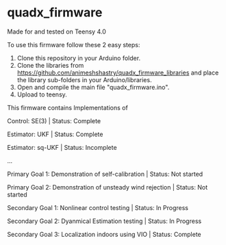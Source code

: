# quadx_firmware
 
Made for and tested on Teensy 4.0

To use this firmware follow these 2 easy steps:
1.  Clone this repository in your Arduino folder.
2.  Clone the libraries from https://github.com/animeshshastry/quadx_firmware_libraries and place the library sub-folders in your Arduino/libraries.
3.  Open and compile the main file "quadx_firmware.ino".
4.  Upload to teensy.

This firmware contains Implementations of

Control: SE(3) | Status: Complete

Estimator: UKF | Status: Complete

Estimator: sq-UKF | Status: Incomplete

...

Primary Goal 1: Demonstration of self-calibration | Status: Not started

Primary Goal 2: Demonstration of unsteady wind rejection | Status: Not started

Secondary Goal 1: Nonlinear control testing | Status: In Progress

Secondary Goal 2: Dyanmical Estimation testing | Status: In Progress

Secondary Goal 3: Localization indoors using VIO | Status: Complete
